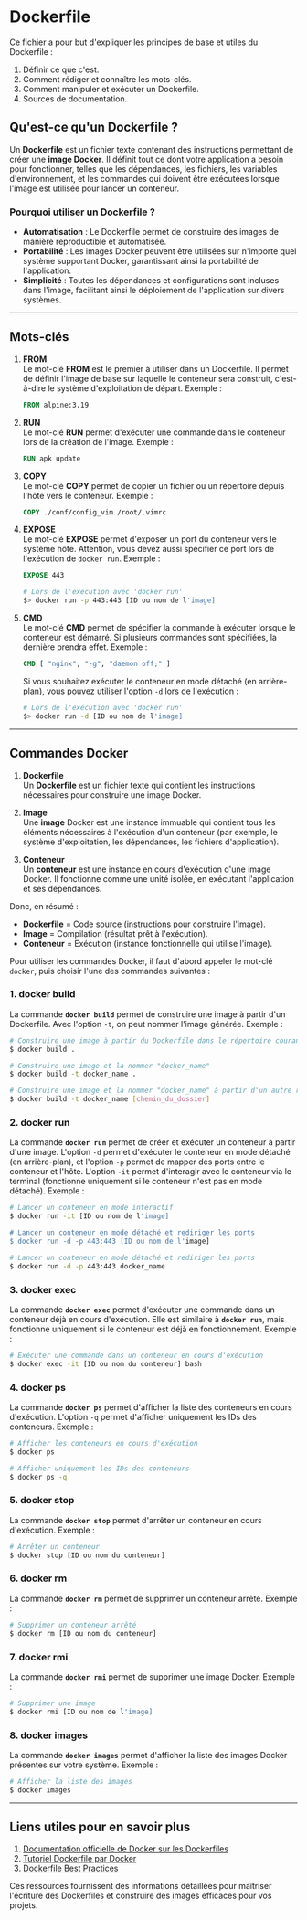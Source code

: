 # Dockerfile

Ce fichier a pour but d'expliquer les principes de base et utiles du Dockerfile :

1. Définir ce que c'est.
2. Comment rédiger et connaître les mots-clés.
3. Comment manipuler et exécuter un Dockerfile.
4. Sources de documentation.

## Qu'est-ce qu'un **Dockerfile** ?

Un **Dockerfile** est un fichier texte contenant des instructions permettant de créer une **image Docker**. Il définit tout ce dont votre application a besoin pour fonctionner, telles que les dépendances, les fichiers, les variables d'environnement, et les commandes qui doivent être exécutées lorsque l'image est utilisée pour lancer un conteneur.

### Pourquoi utiliser un Dockerfile ?

- **Automatisation** : Le Dockerfile permet de construire des images de manière reproductible et automatisée.
- **Portabilité** : Les images Docker peuvent être utilisées sur n'importe quel système supportant Docker, garantissant ainsi la portabilité de l'application.
- **Simplicité** : Toutes les dépendances et configurations sont incluses dans l'image, facilitant ainsi le déploiement de l'application sur divers systèmes.

---

## Mots-clés

1. **FROM**  
   Le mot-clé **FROM** est le premier à utiliser dans un Dockerfile. Il permet de définir l'image de base sur laquelle le conteneur sera construit, c'est-à-dire le système d'exploitation de départ. Exemple :
   ```Dockerfile
   FROM alpine:3.19
   ```

2. **RUN**  
   Le mot-clé **RUN** permet d'exécuter une commande dans le conteneur lors de la création de l'image. Exemple :
   ```Dockerfile
   RUN apk update
   ```

3. **COPY**  
   Le mot-clé **COPY** permet de copier un fichier ou un répertoire depuis l'hôte vers le conteneur. Exemple :
   ```Dockerfile
   COPY ./conf/config_vim /root/.vimrc 
   ```

4. **EXPOSE**  
   Le mot-clé **EXPOSE** permet d'exposer un port du conteneur vers le système hôte. Attention, vous devez aussi spécifier ce port lors de l'exécution de `docker run`. Exemple :
   ```Dockerfile
   EXPOSE 443
   ```
   ```bash
   # Lors de l'exécution avec 'docker run'
   $> docker run -p 443:443 [ID ou nom de l'image]
   ```

5. **CMD**  
   Le mot-clé **CMD** permet de spécifier la commande à exécuter lorsque le conteneur est démarré. Si plusieurs commandes sont spécifiées, la dernière prendra effet. Exemple :
   ```Dockerfile
   CMD [ "nginx", "-g", "daemon off;" ]
   ```
   Si vous souhaitez exécuter le conteneur en mode détaché (en arrière-plan), vous pouvez utiliser l'option `-d` lors de l'exécution :
   ```bash
   # Lors de l'exécution avec 'docker run'
   $> docker run -d [ID ou nom de l'image]
   ```

---

## Commandes Docker

1. **Dockerfile**  
   Un **Dockerfile** est un fichier texte qui contient les instructions nécessaires pour construire une image Docker.

2. **Image**  
   Une **image** Docker est une instance immuable qui contient tous les éléments nécessaires à l'exécution d'un conteneur (par exemple, le système d'exploitation, les dépendances, les fichiers d'application).

3. **Conteneur**  
   Un **conteneur** est une instance en cours d'exécution d'une image Docker. Il fonctionne comme une unité isolée, en exécutant l'application et ses dépendances.

Donc, en résumé :

- **Dockerfile** = Code source (instructions pour construire l'image).
- **Image** = Compilation (résultat prêt à l'exécution).
- **Conteneur** = Exécution (instance fonctionnelle qui utilise l'image).


Pour utiliser les commandes Docker, il faut d'abord appeler le mot-clé `docker`, puis choisir l'une des commandes suivantes :

### 1. **docker build**  
   La commande **`docker build`** permet de construire une image à partir d'un Dockerfile. Avec l'option `-t`, on peut nommer l'image générée. Exemple :
   ```bash
   # Construire une image à partir du Dockerfile dans le répertoire courant
   $ docker build .
   
   # Construire une image et la nommer "docker_name"
   $ docker build -t docker_name .
   
   # Construire une image et la nommer "docker_name" à partir d'un autre répertoire
   $ docker build -t docker_name [chemin_du_dossier]
   ```

### 2. **docker run**  
   La commande **`docker run`** permet de créer et exécuter un conteneur à partir d'une image. L'option `-d` permet d'exécuter le conteneur en mode détaché (en arrière-plan), et l'option `-p` permet de mapper des ports entre le conteneur et l'hôte. L'option `-it` permet d'interagir avec le conteneur via le terminal (fonctionne uniquement si le conteneur n'est pas en mode détaché). Exemple :
   ```bash
   # Lancer un conteneur en mode interactif
   $ docker run -it [ID ou nom de l'image]
   
   # Lancer un conteneur en mode détaché et rediriger les ports
   $ docker run -d -p 443:443 [ID ou nom de l'image]
   
   # Lancer un conteneur en mode détaché et rediriger les ports
   $ docker run -d -p 443:443 docker_name
   ```

### 3. **docker exec**  
   La commande **`docker exec`** permet d'exécuter une commande dans un conteneur déjà en cours d'exécution. Elle est similaire à **`docker run`**, mais fonctionne uniquement si le conteneur est déjà en fonctionnement. Exemple :
   ```bash
   # Exécuter une commande dans un conteneur en cours d'exécution
   $ docker exec -it [ID ou nom du conteneur] bash
   ```

### 4. **docker ps**  
   La commande **`docker ps`** permet d'afficher la liste des conteneurs en cours d'exécution. L'option `-q` permet d'afficher uniquement les IDs des conteneurs. Exemple :
   ```bash
   # Afficher les conteneurs en cours d'exécution
   $ docker ps
   
   # Afficher uniquement les IDs des conteneurs
   $ docker ps -q
   ```

### 5. **docker stop**  
   La commande **`docker stop`** permet d'arrêter un conteneur en cours d'exécution. Exemple :
   ```bash
   # Arrêter un conteneur
   $ docker stop [ID ou nom du conteneur]
   ```

### 6. **docker rm**  
   La commande **`docker rm`** permet de supprimer un conteneur arrêté. Exemple :
   ```bash
   # Supprimer un conteneur arrêté
   $ docker rm [ID ou nom du conteneur]
   ```

### 7. **docker rmi**  
   La commande **`docker rmi`** permet de supprimer une image Docker. Exemple :
   ```bash
   # Supprimer une image
   $ docker rmi [ID ou nom de l'image]
   ```

### 8. **docker images**  
   La commande **`docker images`** permet d'afficher la liste des images Docker présentes sur votre système. Exemple :
   ```bash
   # Afficher la liste des images
   $ docker images
   ```

---

## Liens utiles pour en savoir plus

1. [Documentation officielle de Docker sur les Dockerfiles](https://docs.docker.com/engine/reference/builder/)
2. [Tutoriel Dockerfile par Docker](https://docs.docker.com/get-started/part2/)
3. [Dockerfile Best Practices](https://docs.docker.com/develop/develop-images/dockerfile_best-practices/)

Ces ressources fournissent des informations détaillées pour maîtriser l'écriture des Dockerfiles et construire des images efficaces pour vos projets.

